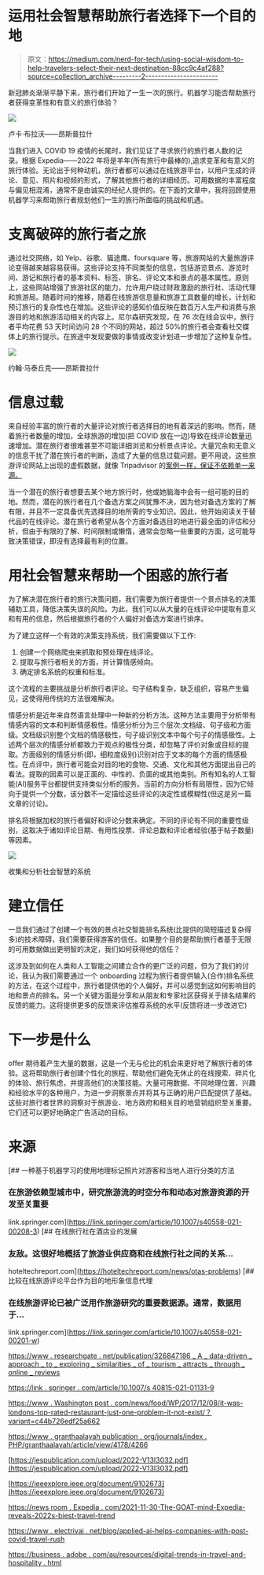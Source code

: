 # 运用社会智慧帮助旅行者选择下一个目的地

> 原文：<https://medium.com/nerd-for-tech/using-social-wisdom-to-help-travelers-select-their-next-destination-88cc9c4af288?source=collection_archive---------2----------------------->

新冠肺炎渐渐平静下来，旅行者们开始了一生一次的旅行。机器学习能否帮助旅行者获得变革性和有意义的旅行体验？

![](img/71b12ee59ce499127aa810e0ddcfaed5.png)

卢卡·布拉沃——昂斯普拉什

当我们进入 COVID 19 疫情的长尾时，我们见证了寻求旅行的旅行者人数的记录。根据 Expedia——2022 年将是羊年(所有旅行中最棒的),追求变革和有意义的旅行体验。无论出于何种动机，旅行者都可以通过在线旅游平台，以用户生成的评论、意见、照片和视频的形式，了解其他旅行者的详细经历。可用数据的丰富程度与偏见相混淆，通常不是由诚实的经纪人提供的。在下面的文章中，我将回顾使用机器学习来帮助旅行者规划他们一生的旅行所面临的挑战和机遇。

# 支离破碎的旅行者之旅

通过社交网络，如 Yelp、谷歌、猫途鹰、foursquare 等，旅游网站的大量旅游评论变得越来越容易获得。这些评论支持不同类型的信息，包括游览景点、游览时间、游记和旅行者的基本资料、标签、排名、评论文本和景点的基本属性。原则上，这些网站增强了旅游社区的能力，允许用户绕过财政激励的旅行社、活动代理和旅游局。随着时间的推移，随着在线旅游信息量和旅游工具数量的增长，计划和预订旅行的复杂性也在增加。这些评论的感知价值反映在数百万人生产和消费与旅游目的地和旅游活动相关的内容上。尼尔森研究发现，在 76 次在线会议中，旅行者平均花费 53 天时间访问 28 个不同的网站，超过 50%的旅行者会查看社交媒体上的旅行提示。在旅途中发现要做的事情或改变计划进一步增加了这种复杂性。

![](img/7f55edb24c61260b3ca25f4f3c011f99.png)

约翰·马泰丘克——昂斯普拉什

# 信息过载

来自经验丰富的旅行者的大量评论对旅行者选择目的地有着深远的影响。然而，随着旅行者数量的增加，全球旅游的增加(把 COVID 放在一边)导致在线评论数量迅速增加。潜在旅行者很难甚至不可能详细浏览和分析景点评论。大量冗余和无意义的信息干扰了潜在旅行者的判断，造成了大量的信息过载问题。更不用说，这些旅游评论网站上出现的虚假数据，就像 Tripadvisor 的[案例一样，保证不依赖单一来源。](https://www.thetimes.co.uk/article/hotel-and-caf-cheats-are-caught-trying-to-buy-tripadvisor-stars-027fbcwc8)

当一个潜在的旅行者想要去某个地方旅行时，他或她脑海中会有一组可能的目的地。然而，潜在的旅行者在几个备选方案之间犹豫不决，因为他对备选方案的了解有限，并且不一定具备优先选择目的地所需的专业知识。因此，他开始阅读关于替代品的在线评论。潜在旅行者希望从各个方面对备选目的地进行最全面的评估和分析，但由于有限的了解、时间限制或懒惰，通常会忽略一些重要的方面，这可能导致决策错误，即没有选择最有利的位置。

# 用社会智慧来帮助一个困惑的旅行者

为了解决潜在旅行者的旅行决策问题，我们需要为旅行者提供一个景点排名的决策辅助工具，降低决策失误的风险。为此，我们可以从大量的在线评论中提取有意义和有用的信息，然后根据旅行者的个人偏好对备选方案进行排序。

为了建立这样一个有效的决策支持系统，我们需要做以下工作:

1.  创建一个网络爬虫来抓取和预处理在线评论。
2.  提取与旅行者相关的方面，并计算情感倾向。
3.  确定排名系统的权重和标准。

这个流程的主要挑战是分析旅行者评论。句子结构复杂，缺乏组织，容易产生偏见，这使得用传统的方法很难解决。

情感分析是近年来自然语言处理中一种新的分析方法。这种方法主要用于分析带有情感内容的文本和判断情感极性。情感分析分为三个层次:文档级、句子级和方面级。文档级识别整个文档的情感极性，句子级识别文本中每个句子的情感极性。上述两个层次的情感分析都致力于观点的极性分类，却忽略了评价对象或目标的提取。方面级别的情感分析(即，细粒度级别)识别对应于文本的每个方面的情感极性。在点评中，旅行者可能会对目的地的食物、交通、文化和其他方面提出自己的看法。提取的因素可以是正面的、中性的、负面的或其他类别。所有知名的人工智能(AI)服务平台都提供支持类似分析的服务。当前的方向分析有局限性，因为它倾向于提供一个分数，该分数不一定描绘这些评论的决定性或模糊性(但这是另一篇文章的讨论)。

排名将根据加权的旅行者偏好和评论分数来确定。不同的评论有不同的重要性级别，这取决于诸如评论日期、有用性投票、评论总数和评论者经验(基于帖子数量)等因素。

![](img/5bdc7844c908e9668f64f58c48dd6001.png)

收集和分析社会智慧的系统

# 建立信任

一旦我们通过了创建一个有效的景点社交智能排名系统(比提供的简短描述复杂得多)的技术障碍，我们需要获得游客的信任。如果整个目的是帮助旅行者基于无限的可用数据做出更明智的决定，我们如何获得他的信任？

这涉及到如何在人类和人工智能之间建立合作的更广泛的问题，但为了我们的讨论，我认为我们需要通过一个 onboarding 过程为旅行者提供输入(合作)排名系统的方法，在这个过程中，旅行者提供他的个人偏好，并可以感觉到这如何影响目的地和景点的排名。另一个关键方面是分享和从朋友和专家社区获得关于排名结果的反馈的能力。这将提供更多的反馈来评估推荐系统的水平(反馈将进一步改进它)

# 下一步是什么

oﬀer 期待着产生大量的数据，这是一个无与伦比的机会来更好地了解旅行者的体验。这将帮助旅行者创建个性化的旅程，帮助他们避免无休止的在线搜索、碎片化的体验、旅行焦虑，并提高他们的决策技能。大量可用数据、不同地理位置、兴趣和经验水平的各种用户，为进一步洞察景点并将其与正确的用户匹配提供了基础。这些对旅行者世界的洞察对于旅游业、地方政府和相关目的地营销组织至关重要。它们还可以更好地确定广告活动的目标。

# 来源

[](https://link.springer.com/article/10.1007/s40558-021-00208-3) [## 一种基于机器学习的使用地理标记照片对游客和当地人进行分类的方法

### 在旅游依赖型城市中，研究旅游流的时空分布和动态对旅游资源的开发至关重要

link.springer.com](https://link.springer.com/article/10.1007/s40558-021-00208-3) [](https://hoteltechreport.com/news/otas-problems) [## 在线旅行社在酒店业的发展

### 友敌。这很好地概括了旅游业供应商和在线旅行社之间的关系…

hoteltechreport.com](https://hoteltechreport.com/news/otas-problems) [](https://link.springer.com/article/10.1007/s40558-021-00201-w) [## 比较在线旅游评论平台作为目的地形象信息代理

### 在线旅游评论已被广泛用作旅游研究的重要数据源。通常，数据用于…

link.springer.com](https://link.springer.com/article/10.1007/s40558-021-00201-w) 

[https://www . researchgate . net/publication/326847186 _ A _ data-driven _ approach _ to _ exploring _ similarities _ of _ tourism _ attracts _ through _ online _ reviews](https://www.researchgate.net/publication/326847186_A_data-driven_approach_to_exploring_similarities_of_tourist_attractions_through_online_reviews)

[https://link . springer . com/article/10.1007/s 40815-021-01131-9](https://link.springer.com/article/10.1007/s40815-021-01131-9)

[https://www . Washington post . com/news/food/WP/2017/12/08/it-was-londons-top-rated-restaurant-just-one-problem-it-not-exist/？variant=c44b726edf25a662](https://www.washingtonpost.com/news/food/wp/2017/12/08/it-was-londons-top-rated-restaurant-just-one-problem-it-didnt-exist/?variant=c44b726edf25a662)

[https://www . granthaalayah publication . org/journals/index . PHP/granthaalayah/article/view/4178/4266](https://www.granthaalayahpublication.org/journals/index.php/granthaalayah/article/view/4178/4266)

[https://jespublication.com/upload/2022-V13I3032.pdf](https://jespublication.com/upload/2022-V13I3032.pdf)

[https://ieeexplore.ieee.org/document/9102673](https://ieeexplore.ieee.org/document/9102673)

[https://news room . Expedia . com/2021-11-30-The-GOAT-mind-Expedia-reveals-2022s-biest-travel-trend](https://newsroom.expedia.com/2021-11-30-The-GOAT-mindset-Expedia-reveals-2022s-biggest-travel-trend)

[https://www . electrivai . net/blog/applied-ai-helps-companies-with-post-covid-travel-rush](https://www.electrifai.net/blog/applied-ai-helps-companies-with-post-covid-travel-rush)

[https://business . adobe . com/au/resources/digital-trends-in-travel-and-hospitality . html](https://business.adobe.com/au/resources/digital-trends-in-travel-and-hospitality.html)